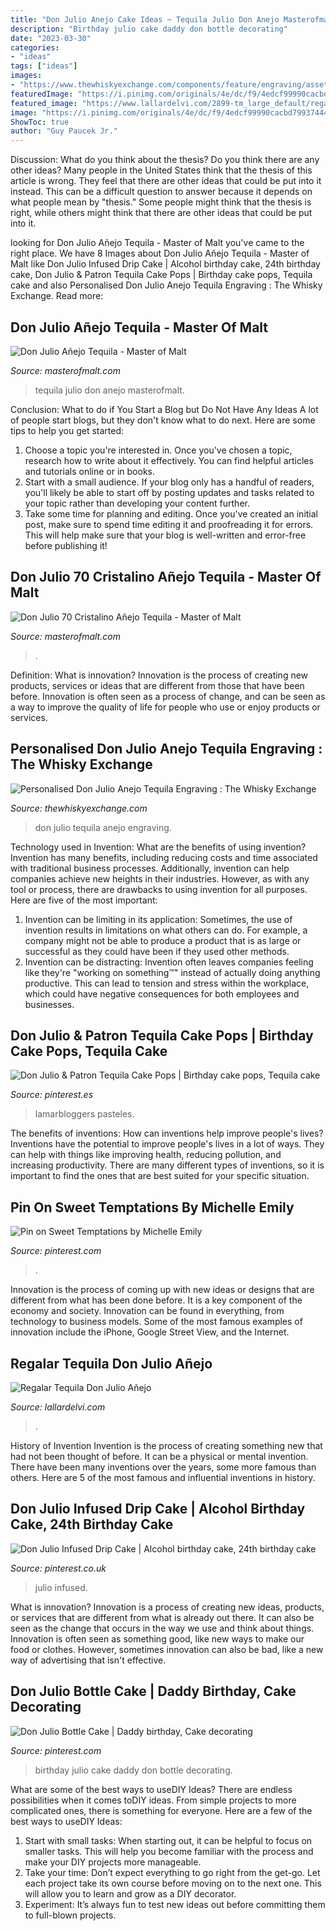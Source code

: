 ```yaml
---
title: "Don Julio Anejo Cake Ideas ~ Tequila Julio Don Anejo Masterofmalt"
description: "Birthday julio cake daddy don bottle decorating"
date: "2023-03-30"
categories:
- "ideas"
tags: ["ideas"]
images:
- "https://www.thewhiskyexchange.com/components/feature/engraving/assets/application/themes/donJulio/logo.png?v=04102017"
featuredImage: "https://i.pinimg.com/originals/4e/dc/f9/4edcf99990cacbd7993744439831fd0e.jpg"
featured_image: "https://www.lallardelvi.com/2899-tm_large_default/regalar-don-julio-anejo.jpg"
image: "https://i.pinimg.com/originals/4e/dc/f9/4edcf99990cacbd7993744439831fd0e.jpg"
ShowToc: true
author: "Guy Paucek Jr."
---
```



Discussion: What do you think about the thesis? Do you think there are any other ideas?
Many people in the United States think that the thesis of this article is wrong. They feel that there are other ideas that could be put into it instead. This can be a difficult question to answer because it depends on what people mean by "thesis." Some people might think that the thesis is right, while others might think that there are other ideas that could be put into it.

	

		
looking for Don Julio Añejo Tequila - Master of Malt you've came to the right place. We have 8 Images about Don Julio Añejo Tequila - Master of Malt like Don Julio Infused Drip Cake | Alcohol birthday cake, 24th birthday cake, Don Julio &amp; Patron Tequila Cake Pops | Birthday cake pops, Tequila cake and also Personalised Don Julio Anejo Tequila Engraving : The Whisky Exchange. Read more:
		
    
## Don Julio Añejo Tequila - Master Of Malt

<img loading=lazy src="http://www.masterofmalt.com/tequila/don-julio-anejo-tequila.jpg" onerror="this.onerror=null;this.src='https://tse2.mm.bing.net/th?id=OIP.coRnyRW9ID6lpgHLWM5rCgAAAA&amp;pid=15.1';" alt="Don Julio Añejo Tequila - Master of Malt">

_Source: masterofmalt.com_

>tequila julio don anejo masterofmalt. 

	

Conclusion: What to do if You Start a Blog but Do Not Have Any Ideas
A lot of people start blogs, but they don't know what to do next. Here are some tips to help you get started: 
1) Choose a topic you're interested in. Once you've chosen a topic, research how to write about it effectively. You can find helpful articles and tutorials online or in books.
2) Start with a small audience. If your blog only has a handful of readers, you'll likely be able to start off by posting updates and tasks related to your topic rather than developing your content further. 
3) Take some time for planning and editing. Once you've created an initial post, make sure to spend time editing it and proofreading it for errors. This will help make sure that your blog is well-written and error-free before publishing it!

    
## Don Julio 70 Cristalino Añejo Tequila - Master Of Malt

<img loading=lazy src="https://www.masterofmalt.com/tequila/don-julio/don-julio-70-cristalino-anejo-tequila.jpg" onerror="this.onerror=null;this.src='https://tse1.mm.bing.net/th?id=OIP.gv_aMYTAC1pqOqTuULnSsQAAAA&amp;pid=15.1';" alt="Don Julio 70 Cristalino Añejo Tequila - Master of Malt">

_Source: masterofmalt.com_

>. 

	

Definition: What is innovation?
Innovation is the process of creating new products, services or ideas that are different from those that have been before. Innovation is often seen as a process of change, and can be seen as a way to improve the quality of life for people who use or enjoy products or services.

    
## Personalised Don Julio Anejo Tequila Engraving : The Whisky Exchange

<img loading=lazy src="https://www.thewhiskyexchange.com/components/feature/engraving/assets/application/themes/donJulio/logo.png?v=04102017" onerror="this.onerror=null;this.src='https://tse2.mm.bing.net/th?id=OIP.b6us2tn0vreQ0Dl6u5IhZQHaFN&amp;pid=15.1';" alt="Personalised Don Julio Anejo Tequila Engraving : The Whisky Exchange">

_Source: thewhiskyexchange.com_

>don julio tequila anejo engraving. 

	

Technology used in Invention: What are the benefits of using invention?
Invention has many benefits, including reducing costs and time associated with traditional business processes. Additionally, invention can help companies achieve new heights in their industries. However, as with any tool or process, there are drawbacks to using invention for all purposes. Here are five of the most important: 
1) Invention can be limiting in its application: Sometimes, the use of invention results in limitations on what others can do. For example, a company might not be able to produce a product that is as large or successful as they could have been if they used other methods. 
2) Invention can be distracting: Invention often leaves companies feeling like they're "working on something™" instead of actually doing anything productive. This can lead to tension and stress within the workplace, which could have negative consequences for both employees and businesses.

    
## Don Julio &amp; Patron Tequila Cake Pops | Birthday Cake Pops, Tequila Cake

<img loading=lazy src="https://i.pinimg.com/originals/3b/d6/8c/3bd68cca3b7e5d948216b3648c7bbdbf.jpg" onerror="this.onerror=null;this.src='https://tse2.mm.bing.net/th?id=OIP.kh1morSxV2nYgPhc88m91QHaHa&amp;pid=15.1';" alt="Don Julio &amp; Patron Tequila Cake Pops | Birthday cake pops, Tequila cake">

_Source: pinterest.es_

>lamarbloggers pasteles. 

	

The benefits of inventions: How can inventions help improve people's lives?
Inventions have the potential to improve people's lives in a lot of ways. They can help with things like improving health, reducing pollution, and increasing productivity. There are many different types of inventions, so it is important to find the ones that are best suited for your specific situation.

    
## Pin On Sweet Temptations By Michelle Emily

<img loading=lazy src="https://i.pinimg.com/736x/cf/3a/d7/cf3ad717cfeee5febab7e4c19ca11708.jpg" onerror="this.onerror=null;this.src='https://tse4.mm.bing.net/th?id=OIP.f3e6i8K1iqBmcJDT5cYYggHaIo&amp;pid=15.1';" alt="Pin on Sweet Temptations by Michelle Emily">

_Source: pinterest.com_

>. 

	

Innovation is the process of coming up with new ideas or designs that are different from what has been done before. It is a key component of the economy and society. Innovation can be found in everything, from technology to business models. Some of the most famous examples of innovation include the iPhone, Google Street View, and the Internet.

    
## Regalar Tequila Don Julio Añejo

<img loading=lazy src="https://www.lallardelvi.com/2899-tm_large_default/regalar-don-julio-anejo.jpg" onerror="this.onerror=null;this.src='https://tse3.mm.bing.net/th?id=OIP.lTYKNBMhJxvKR6l6e-s27AAAAA&amp;pid=15.1';" alt="Regalar Tequila Don Julio Añejo">

_Source: lallardelvi.com_

>. 

	

History of Invention
Invention is the process of creating something new that had not been thought of before. It can be a physical or mental invention. There have been many inventions over the years, some more famous than others. Here are 5 of the most famous and influential inventions in history.

    
## Don Julio Infused Drip Cake | Alcohol Birthday Cake, 24th Birthday Cake

<img loading=lazy src="https://i.pinimg.com/originals/29/0a/e6/290ae65e2babd9a35930b46908c0b541.jpg" onerror="this.onerror=null;this.src='https://tse4.mm.bing.net/th?id=OIP.46FeSlJmu0xYJJS5cYHuXwHaJb&amp;pid=15.1';" alt="Don Julio Infused Drip Cake | Alcohol birthday cake, 24th birthday cake">

_Source: pinterest.co.uk_

>julio infused. 

	

What is innovation?
Innovation is a process of creating new ideas, products, or services that are different from what is already out there. It can also be seen as the change that occurs in the way we use and think about things. Innovation is often seen as something good, like new ways to make our food or clothes. However, sometimes innovation can also be bad, like a new way of advertising that isn't effective.

    
## Don Julio Bottle Cake | Daddy Birthday, Cake Decorating

<img loading=lazy src="https://i.pinimg.com/originals/4e/dc/f9/4edcf99990cacbd7993744439831fd0e.jpg" onerror="this.onerror=null;this.src='https://tse3.mm.bing.net/th?id=OIP.dQ5hiXXn5hSD5ziF_qv2GQAAAA&amp;pid=15.1';" alt="Don Julio Bottle Cake | Daddy birthday, Cake decorating">

_Source: pinterest.com_

>birthday julio cake daddy don bottle decorating. 

	

What are some of the best ways to useDIY Ideas?
There are endless possibilities when it comes toDIY ideas. From simple projects to more complicated ones, there is something for everyone. Here are a few of the best ways to useDIY Ideas: 
1. Start with small tasks: When starting out, it can be helpful to focus on smaller tasks. This will help you become familiar with the process and make your DIY projects more manageable. 
2. Take your time: Don’t expect everything to go right from the get-go. Let each project take its own course before moving on to the next one. This will allow you to learn and grow as a DIY decorator. 
3. Experiment: It’s always fun to test new ideas out before committing them to full-blown projects.

